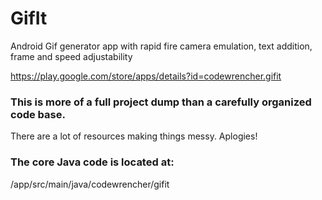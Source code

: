 # GifIt
Android Gif generator app with rapid fire camera emulation, text addition, frame and speed adjustability

https://play.google.com/store/apps/details?id=codewrencher.gifit

### This is more of a full project dump than a carefully organized code base.

There are a lot of resources making things messy. Aplogies!

### The core Java code is located at:

/app/src/main/java/codewrencher/gifit

